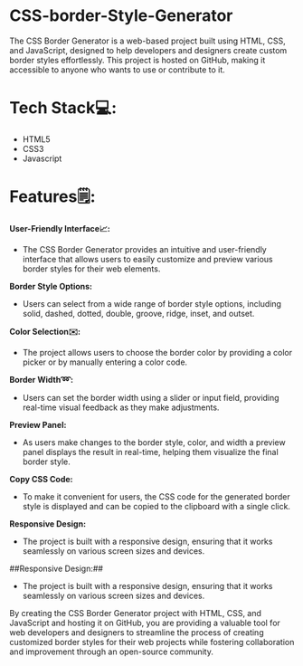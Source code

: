 # CSS-border-Style-Generator

The CSS Border Generator is a web-based project built using HTML, CSS, and JavaScript, designed to help developers and designers create custom border styles effortlessly. This project is hosted on GitHub, making it accessible to anyone who wants to use or contribute to it.

# Tech Stack💻:

* HTML5
* CSS3
* Javascript
  
# Features🗒:

**User-Friendly Interface📈:**

*  The CSS Border Generator provides an intuitive and user-friendly interface that allows users to easily customize and preview various border styles for their web elements.
  
**Border Style Options:**

*  Users can select from a wide range of border style options, including solid, dashed, dotted, double, groove, ridge, inset, and outset.
  
**Color Selection✉️:**

* The project allows users to choose the border color by providing a color picker or by manually entering a color code.

**Border Width➿:**

* Users can set the border width using a slider or input field, providing real-time visual feedback as they make adjustments.

**Preview Panel:**

* As users make changes to the border style, color, and width a preview panel displays the result in real-time, helping them visualize the final border style.

**Copy CSS Code:**

* To make it convenient for users, the CSS code for the generated border style is displayed and can be copied to the clipboard with a single click.

**Responsive Design:**

* The project is built with a responsive design, ensuring that it works seamlessly on various screen sizes and devices.

 

##Responsive Design:##

* The project is built with a responsive design, ensuring that it works seamlessly on various screen sizes and devices.

By creating the CSS Border Generator project with HTML, CSS, and JavaScript and hosting it on GitHub, you are providing a valuable tool for web developers and designers to streamline the process of creating customized border styles for their web projects while fostering collaboration and improvement through an open-source community.











